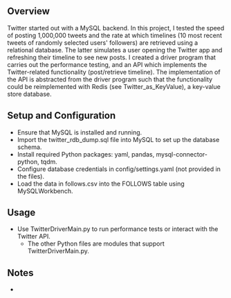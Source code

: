 ## Overview 
Twitter started out with a MySQL backend. In this project, I tested the speed of posting 1,000,000 tweets and the rate at which timelines (10 most recent tweets of randomly selected users' followers)
are retrieved using a relational database. The latter simulates a user opening the Twitter app and refreshing their timeline to see new posts. I created a driver program that carries out the performance testing, and an API which implements the Twitter-related functionality (post/retrieve timeline). 
The implementation of the API is abstracted from the driver program such that the functionality could be reimplemented with Redis (see Twitter_as_KeyValue), a key-value store database. 



## Setup and Configuration
- Ensure that MySQL is installed and running.
- Import the twitter_rdb_dump.sql file into MySQL to set up the database schema.
- Install required Python packages: yaml, pandas, mysql-connector-python, tqdm.
- Configure database credentials in config/settings.yaml (not provided in the files).
- Load the data in follows.csv into the FOLLOWS table using MySQLWorkbench.
  
## Usage
- Use TwitterDriverMain.py to run performance tests or interact with the Twitter API.
  - The other Python files are modules that support TwitterDriverMain.py.

## Notes
- 
